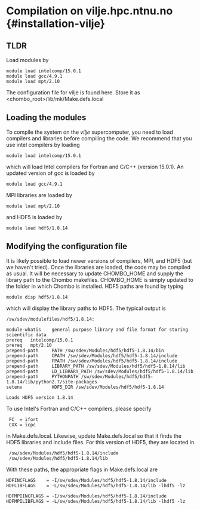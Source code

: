 Compilation on vilje.hpc.ntnu.no {#installation-vilje}
================================

TLDR
----
Load modules by

    module load intelcomp/15.0.1
    module load gcc/4.9.1
    module load mpt/2.10

The configuration file for vilje is found here. Store it as <chombo_root>/lib/mk/Make.defs.local

Loading the modules
-------------------
To compile the system on the *vilje* supercomputer, you need to load compilers and libraries before compiling the code. We recommend that you use intel compilers by loading

    module load intelcomp/15.0.1

which will load Intel compilers for Fortran and C/C++ (version 15.0.1). An updated version of gcc is loaded by

    module load gcc/4.9.1
    
MPI libraries are loaded by 

    module load mpt/2.10

and HDF5 is loaded by 

    module load hdf5/1.8.14

Modifying the configuration file
--------------------------------

It is likely possible to load newer versions of compilers, MPI, and HDF5 (but we haven't tried). Once the libraries are loaded, the code may be compiled as usual. It will be necessary to update CHOMBO_HOME and supply the library path to the Chombo makefiles. 
CHOMBO_HOME is simply updated to the folder in which Chombo is installed. HDF5 paths are found by typing

    module disp hdf5/1.8.14

which will display the library paths to HDF5. The typical output is

    /sw/sdev/modulefiles/hdf5/1.8.14:
    
    module-whatis    general purpose library and file format for storing scientific data 
    prereq   intelcomp/15.0.1 
    prereq   mpt/2.10 
    prepend-path     PATH /sw/sdev/Modules/hdf5/hdf5-1.8.14/bin 
    prepend-path     CPATH /sw/sdev/Modules/hdf5/hdf5-1.8.14/include 
    prepend-path     FPATH /sw/sdev/Modules/hdf5/hdf5-1.8.14/include 
    prepend-path     LIBRARY_PATH /sw/sdev/Modules/hdf5/hdf5-1.8.14/lib 
    prepend-path     LD_LIBRARY_PATH /sw/sdev/Modules/hdf5/hdf5-1.8.14/lib 
    prepend-path     PYTHONPATH /sw/sdev/Modules/hdf5/hdf5-1.8.14/lib/python2.7/site-packages 
    setenv           HDF5_DIR /sw/sdev/Modules/hdf5/hdf5-1.8.14 
        
    Loads HDF5 version 1.8.14

To use Intel's Fortran and C/C++ compilers, please specify

     FC  = ifort
     CXX = icpc

in Make.defs.local. Likewise, update Make.defs.local so that it finds the HDF5 libraries and include files. For this version of HDF5, they are located in

     /sw/sdev/Modules/hdf5/hdf5-1.8.14/include 
     /sw/sdev/Modules/hdf5/hdf5-1.8.14/lib 

With these paths, the appropriate flags in Make.defs.local are

    HDFINCFLAGS    = -I/sw/sdev/Modules/hdf5/hdf5-1.8.14/include 
    HDFLIBFLAGS    = -L/sw/sdev/Modules/hdf5/hdf5-1.8.14/lib -lhdf5 -lz 

    HDFMPIINCFLAGS = -I/sw/sdev/Modules/hdf5/hdf5-1.8.14/include 
    HDFMPILIBFLAGS = -L/sw/sdev/Modules/hdf5/hdf5-1.8.14/lib -lhdf5 -lz